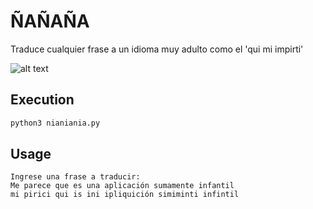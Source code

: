 # ÑAÑAÑA

Traduce cualquier frase a un idioma muy adulto como el 'qui mi impirti'

![alt text](https://pbs.twimg.com/media/CX659NxWAAAPJjx.jpg)


## Execution

```bash
python3 nianiania.py
```

## Usage

```
Ingrese una frase a traducir:
Me parece que es una aplicación sumamente infantil
mi pirici qui is ini ipliquición simiminti infintil

```
